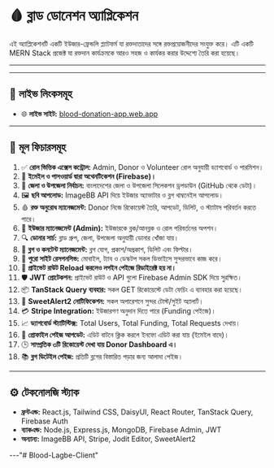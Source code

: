 # 🩸 ব্লাড ডোনেশন অ্যাপ্লিকেশন

এই অ্যাপ্লিকেশনটি একটি ইউজার-ফ্রেন্ডলি প্ল্যাটফর্ম যা রক্তদাতাদের সঙ্গে রক্তপ্রয়োজনীদের সংযুক্ত করে। এটি একটি MERN Stack প্রজেক্ট যা রক্তদান কার্যক্রমকে আরও সহজ ও কার্যকর করার উদ্দেশ্যে তৈরি করা হয়েছে।

---



---

## 🔗 লাইভ লিংকসমূহ

- 🌐 **লাইভ সাইট:** [blood-donation-app.web.app](https://blood-lagbe-6aef7.web.app)


---

## 🌟 মূল ফিচারসমূহ

1. ✅ **রোল ভিত্তিক এক্সেস কন্ট্রোল:** Admin, Donor ও Volunteer রোল অনুযায়ী ড্যাশবোর্ড ও পারমিশন।
2. 🔐 **ইমেইল ও পাসওয়ার্ড দ্বারা অথেনটিকেশন (Firebase)।**
3. 🏥 **জেলা ও উপজেলা নির্বাচন:** বাংলাদেশের জেলা ও উপজেলা সিলেকশন ড্রপডাউন (GitHub থেকে ডেটা)।
4. 🖼️ **ছবি আপলোড:** ImageBB API দিয়ে ইউজার অ্যাভাটার ও ব্লগ থাম্বনেইল আপলোড।
5. 🩸 **রক্ত অনুরোধ ম্যানেজমেন্ট:** Donor নিজে রিকোয়েস্ট তৈরি, আপডেট, ডিলিট, ও স্ট্যাটাস পরিবর্তন করতে পারে।
6. 👥 **ইউজার ম্যানেজমেন্ট (Admin):** ইউজারকে ব্লক/আনব্লক ও রোল পরিবর্তনের অপশন।
7. 🔍 **ডোনার সার্চ:** ব্লাড গ্রুপ, জেলা, উপজেলা অনুযায়ী ডোনার খোঁজা যায়।
8. 📝 **ব্লগ ও কনটেন্ট ম্যানেজমেন্ট:** ব্লগ যোগ, প্রকাশ/অপ্রকাশ, ডিলিট এবং ফিল্টার।
9. 📱 **পুরো সাইট রেসপনসিভ:** মোবাইল, ট্যাব ও ডেস্কটপ সকল ডিভাইসে সুন্দরভাবে কাজ করে।
10. 🔐 **প্রাইভেট রাউট Reload করলেও লগইন পেইজে রিডাইরেক্ট হয় না।**
11. 🛡️ **JWT প্রোটেকশন:** প্রাইভেট রাউট ও API গুলো Firebase Admin SDK দিয়ে সুরক্ষিত।
12. 📦 **TanStack Query ব্যবহার:** সকল GET রিকোয়েস্টে ডেটা ফেচিং এ ব্যাবহার করা হয়েছে।
13. 📢 **SweetAlert2 নোটিফিকেশন:** সকল অপারেশনে সুন্দর টোস্ট/সুইট অ্যালার্ট।
14. 💳 **Stripe Integration:** ইউজারগণ অনুদান দিতে পারে (Funding পেইজে)।
15. 📈 **ড্যাশবোর্ড স্ট্যাটিস্টিক্স:** Total Users, Total Funding, Total Requests দেখায়।
16. 👤 **প্রোফাইল পেইজ আপডেট:** এডিট বাটনে ক্লিক করলে ইনফো এডিট করা যায় (ইমেইল বাদে)।
17. 🕒 **সাম্প্রতিক ৩টি রিকোয়েস্ট দেখা যায় Donor Dashboard এ।**
18. 📚 **ব্লগ ডিটেইল পেইজ:** প্রতিটি ব্লগের বিস্তারিত পড়ার জন্য আলাদা পেইজ।

---

## ⚙️ টেকনোলজি স্ট্যাক

- **ফ্রন্টএন্ড:** React.js, Tailwind CSS, DaisyUI, React Router, TanStack Query, Firebase Auth
- **ব্যাকএন্ড:** Node.js, Express.js, MongoDB, Firebase Admin, JWT
- **অন্যান্য:** ImageBB API, Stripe, Jodit Editor, SweetAlert2

---"# Blood-Lagbe-Client" 
